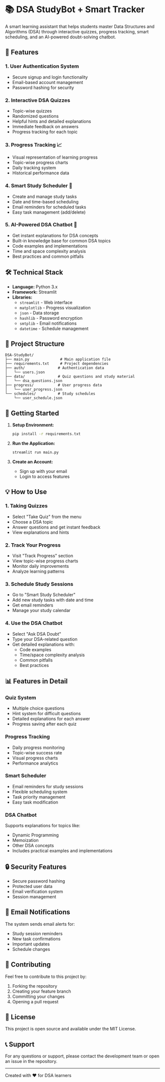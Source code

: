 # 📚 DSA StudyBot + Smart Tracker

A smart learning assistant that helps students master Data Structures and Algorithms (DSA) through interactive quizzes, progress tracking, smart scheduling, and an AI-powered doubt-solving chatbot.

## 🌟 Features

### 1. User Authentication System
- Secure signup and login functionality
- Email-based account management
- Password hashing for security

### 2. Interactive DSA Quizzes
- Topic-wise quizzes
- Randomized questions
- Helpful hints and detailed explanations
- Immediate feedback on answers
- Progress tracking for each topic

### 3. Progress Tracking 📈
- Visual representation of learning progress
- Topic-wise progress charts
- Daily tracking system
- Historical performance data

### 4. Smart Study Scheduler 📅
- Create and manage study tasks
- Date and time-based scheduling
- Email reminders for scheduled tasks
- Easy task management (add/delete)

### 5. AI-Powered DSA Chatbot 🤖
- Get instant explanations for DSA concepts
- Built-in knowledge base for common DSA topics
- Code examples and implementations
- Time and space complexity analysis
- Best practices and common pitfalls

## 🛠️ Technical Stack

- **Language:** Python 3.x
- **Framework:** Streamlit
- **Libraries:**
  - `streamlit` - Web interface
  - `matplotlib` - Progress visualization
  - `json` - Data storage
  - `hashlib` - Password encryption
  - `smtplib` - Email notifications
  - `datetime` - Schedule management

## 📂 Project Structure

```
DSA-StudyBot/
├── main.py              # Main application file
├── requirements.txt     # Project dependencies
├── auth/               # Authentication data
│   └── users.json
├── data/               # Quiz questions and study material
│   └── dsa_questions.json
├── progress/           # User progress data
│   └── user_progress.json
└── schedules/          # Study schedules
    └── user_schedule.json
```

## 🚀 Getting Started

1. **Setup Environment:**
   ```bash
   pip install -r requirements.txt
   ```

2. **Run the Application:**
   ```bash
   streamlit run main.py
   ```

3. **Create an Account:**
   - Sign up with your email
   - Login to access features

## 💡 How to Use

### 1. Taking Quizzes
- Select "Take Quiz" from the menu
- Choose a DSA topic
- Answer questions and get instant feedback
- View explanations and hints

### 2. Track Your Progress
- Visit "Track Progress" section
- View topic-wise progress charts
- Monitor daily improvements
- Analyze learning patterns

### 3. Schedule Study Sessions
- Go to "Smart Study Scheduler"
- Add new study tasks with date and time
- Get email reminders
- Manage your study calendar

### 4. Use the DSA Chatbot
- Select "Ask DSA Doubt"
- Type your DSA-related question
- Get detailed explanations with:
  - Code examples
  - Time/space complexity analysis
  - Common pitfalls
  - Best practices

## 📊 Features in Detail

### Quiz System
- Multiple choice questions
- Hint system for difficult questions
- Detailed explanations for each answer
- Progress saving after each quiz

### Progress Tracking
- Daily progress monitoring
- Topic-wise success rate
- Visual progress charts
- Performance analytics

### Smart Scheduler
- Email reminders for study sessions
- Flexible scheduling system
- Task priority management
- Easy task modification

### DSA Chatbot
Supports explanations for topics like:
- Dynamic Programming
- Memoization
- Other DSA concepts
- Includes practical examples and implementations

## 🔒 Security Features

- Secure password hashing
- Protected user data
- Email verification system
- Session management

## 📧 Email Notifications

The system sends email alerts for:
- Study session reminders
- New task confirmations
- Important updates
- Schedule changes

## 🤝 Contributing

Feel free to contribute to this project by:
1. Forking the repository
2. Creating your feature branch
3. Committing your changes
4. Opening a pull request

## 📝 License

This project is open source and available under the MIT License.

## 📞 Support

For any questions or support, please contact the development team or open an issue in the repository.

---
Created with ❤️ for DSA learners
